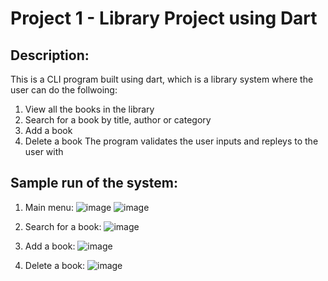 # Project 1 - Library Project using Dart
## Description:
This is a CLI program built using dart, which is a library system where the user can do the follwoing:
1. View all the books in the library
2. Search for a book by title, author or category
3. Add a book
4. Delete a book
The program validates the user inputs and repleys to the user with  
## Sample run of the system:
1. Main menu:
   ![image](https://github.com/3badiiM/Project-1/assets/115943308/a75ab543-f040-4d93-80f4-291e4bd218d1)
   ![image](https://github.com/3badiiM/Project-1/assets/115943308/c9906a94-efb8-40ee-9294-a4aa858792cc)

2. Search for a book:
   ![image](https://github.com/3badiiM/Project-1/assets/115943308/01069d6e-c897-4589-8668-0a1528fe9d5c)

3.  Add a book:
   ![image](https://github.com/3badiiM/Project-1/assets/115943308/e9fc7664-0493-4701-ab54-68be840e4ab9)

4. Delete a book:
   ![image](https://github.com/3badiiM/Project-1/assets/115943308/2761c3b1-a320-49c4-90fe-b12ac0d86784)

